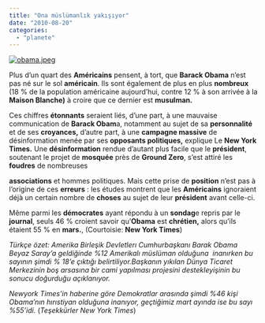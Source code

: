 ```yaml
---
title: "Ona müslümanlık yakışıyor"
date: "2010-08-20"
categories: 
  - "planete"
---
```


[![obama.jpeg](/uploads/2010/08/obama.thumbnail.jpeg)](/uploads/2010/08/obama.jpeg "obama.jpeg")

[](/uploads/2010/08/obama.jpeg "obama.jpeg")Plus d’un quart des **Américains** pensent, à tort, que **Barack Obama** n’est pas né sur le sol **américain**. Ils sont également de plus en plus **nombreux** (18 % de la population américaine aujourd’hui, contre 12 % à son arrivée à la **Maison Blanche)** à croire que ce dernier est **musulman.**

Ces chiffres **étonnants** seraient liés, d’une part, à une mauvaise communication de **Barack Obam**a, notamment au sujet de sa **personnalité** et de ses **croyances,** d’autre part, à une **campagne massive** de désinformation menée par ses **opposants politiques,** explique Le **New York Times.** Une **désinformation** rendue d’autant plus facile que le **président**, soutenant le projet de **mosquée** près de **Ground Zero**, s’est attiré les **foudres** de nombreuses

**associations** et hommes politiques. Mais cette prise de **position** n’est pas à l’origine de ces **erreurs** : les études montrent que les **Américains** ignoraient déjà un certain nombre de **choses** au sujet de leur **président** avant celle-ci.

Même parmi les **démocrates** ayant répondu à un **sondag**e repris par le **journal**, seuls 46 % croient savoir qu’**Obama** est **chrétien,** alors qu’ils étaient 55 % en **mars.**, (Courtoisie: **New York Times**)

_Türkçe özet: Amerika Birleşik Devletlerı Cumhurbaşkanı Barak Obama  Beyaz Saray’a geldiğinde %12 Amerikalı müslüman olduğuna  inanırken bu sayının şimdi % 18’e çıktığı belirtiliyor.Başkanın yıkılan Dünya Ticaret Merkezinin boş arsasına bir cami yapılması projesini destekleyişinin bu sonucu doğurduğu açıklanıyor._

_Newyork Times’in haberine göre Demokratlar arasında şimdi %46 kişi Obama’nın hırıstiyan olduğuna inanıyor, geçtiğimiz mart ayında ise bu sayı %55’idi._ (_Teşekkürler New York Times_)
